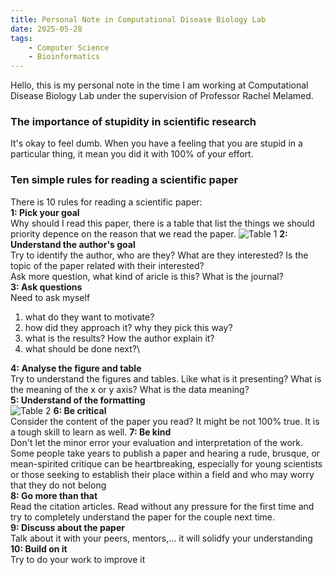 ```yaml
---
title: Personal Note in Computational Disease Biology Lab
date: 2025-05-28
tags: 
    - Computer Science
    - Bioinformatics
---
```

Hello, this is my personal note in the time I am working at Computational Disease Biology Lab under the supervision of Professor Rachel Melamed.
### The importance of stupidity in scientific research
It's okay to feel dumb. When you have a feeling that you are stupid in a particular thing, it mean you did it with 100% of your effort.
### Ten simple rules for reading a scientific paper
There is 10 rules for reading a scientific paper:\
**1: Pick your goal**\
Why should I read this paper, there is a table that list the things we should priority depence on the reason that we read the paper. 
![Table 1](table1.png "table")
**2: Understand the author's goal**\
Try to identify the author, who are they? What are they interested? Is the topic of the paper related with their interested?\
Ask more question, what kind of aricle is this? What is the journal?\
**3: Ask questions**\
Need to ask myself
1. what do they want to motivate?
2. how did they approach it? why they pick this way?
4. what is the results? How the author explain it?
5. what should be done next?\

**4: Analyse the figure and table**\
Try to understand the figures and tables. Like what is it presenting? What is the meaning of the x or y axis? What is the data meaning?\
**5: Understand of the formatting**\
![Table 2](table2.png "table2")
**6: Be critical**\
Consider the content of the paper you read? It might be not 100% true.
It is a tough skill to learn as well.
**7: Be kind**\
Don't let the minor error your evaluation and interpretation of the work. 
Some people take years to publish a paper and hearing a rude, brusque, or mean-spirited
critique can be heartbreaking, especially for young scientists or those seeking to establish their place within a field and who may worry that they do not belong \
**8: Go more than that**\
Read the citation articles. Read without any pressure for the first time and try to completely understand the paper for the couple next time. \
**9: Discuss about the paper**\
Talk about it with your peers, mentors,... it will solidfy your understanding \
**10: Build on it**\
Try to do your work to improve it